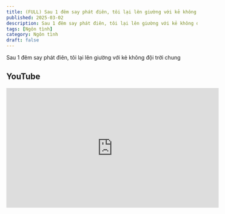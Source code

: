 ```yaml
---
title: (FULL) Sau 1 đêm say phát điên, tôi lại lên giường với kẻ không đội trời chung
published: 2025-03-02
description: Sau 1 đêm say phát điên, tôi lại lên giường với kẻ không đội trời chung
tags: [Ngôn tình]
category: Ngôn tình
draft: false
---
```


Sau 1 đêm say phát điên, tôi lại lên giường với kẻ không đội trời chung

## YouTube

<iframe width="560" height="315" src="https://www.youtube.com/embed/5pdy65gQUSE?si=VUrNM6U7gJEEo1ui" title="YouTube video player" frameborder="0" allow="accelerometer; autoplay; clipboard-write; encrypted-media; gyroscope; picture-in-picture; web-share" referrerpolicy="strict-origin-when-cross-origin" allowfullscreen></iframe>

